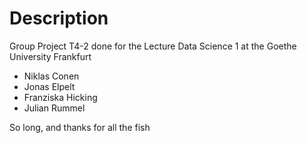 # Description
Group Project T4-2 done for the Lecture Data Science 1 at the Goethe University Frankfurt
* Niklas Conen
* Jonas Elpelt
* Franziska Hicking
* Julian Rummel

So long, and thanks for all the fish


